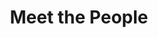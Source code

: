 ---
layout: people
order: 14
title: Meet the People
name: "Nianping Liu"
position: "Incoming Postdoc"
current: true
headshot: "nianping.png"
google_scholar: "https://scholar.google.com/citations?user=8mNxQswAAAAJ"
GitHub: "https://github.com/jefferyUstc"
bio: "I'm an incoming postdoc at the Qiu lab in Stanford. My research ambitions are rooted in a profound interest in the organogenesis of heart and others, and the spatial-temporal fate determination of cells. I aim to integrate high-precision spatial multi-omics technologies with advanced machine learning techniques to pioneer insights into these complex biological processes. I received my PhD at University of Science and Technology of China, where I harnessed single-cell multi-omics technologies to unravel the immunological mechanisms behind tumors and infectious diseases. When outside the lab, I enjoy playing badminton."
twitter: ""
---